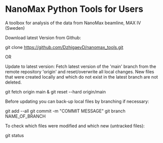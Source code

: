 # NanoMax Python Tools for Users
A toolbox for analysis of the data from NanoMax beamline, MAX IV (Sweden)

Download latest Version from Github:

git clone https://github.com/DzhigaevD/nanomax_tools.git

OR

Update to latest version: Fetch latest version of the 'main' branch from the remote repository 'origin' and reset/overwrite all local changes. New files that were created locally and which do not exist in the latest branch are not deleted.

git fetch origin main & git reset --hard origin/main

Before updating you can back-up local files by branching if necessary:

git add --all git commit -m "COMMIT MESSAGE" git branch NAME_OF_BRANCH

To check which files were modified and which new (untracked files):

git status
